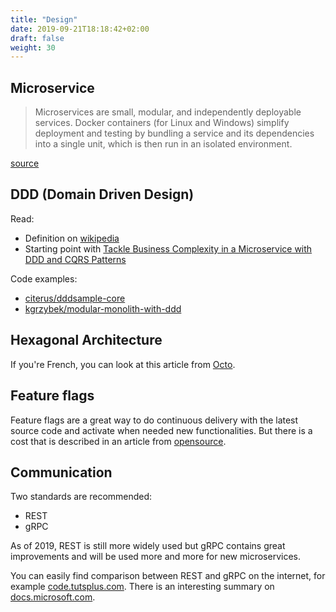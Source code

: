 ```yaml
---
title: "Design"
date: 2019-09-21T18:18:42+02:00
draft: false
weight: 30
---
```


## Microservice

> Microservices are small, modular, and independently deployable services. Docker containers (for Linux and Windows) simplify deployment and testing by bundling a service and its dependencies into a single unit, which is then run in an isolated environment.

[source](https://blogs.msdn.microsoft.com/wriju/2017/12/18/microservices-docker-architecture-for-apps/)

## DDD (Domain Driven Design)

Read:

- Definition on [wikipedia](https://en.wikipedia.org/wiki/Domain-driven_design)
- Starting point with [Tackle Business Complexity in a Microservice with DDD and CQRS Patterns](https://docs.microsoft.com/en-us/dotnet/architecture/microservices/microservice-ddd-cqrs-patterns/)

Code examples:

- [citerus/dddsample-core](https://github.com/citerus/dddsample-core)
- [kgrzybek/modular-monolith-with-ddd](https://github.com/kgrzybek/modular-monolith-with-ddd)

## Hexagonal Architecture

If you're French, you can look at this article from [Octo](https://blog.octo.com/architecture-hexagonale-trois-principes-et-un-exemple-dimplementation/).

## Feature flags

Feature flags are a great way to do continuous delivery with the latest source code and activate when needed new functionalities. But there is a cost that is described in an article from [opensource](https://opensource.com/article/18/7/does-progressive-exposure-really-come-cost).

## Communication

Two standards are recommended:

- REST
- gRPC

As of 2019, REST is still more widely used but gRPC contains great improvements and will be used more and more for new microservices.

You can easily find comparison between REST and gRPC on the internet, for example [code.tutsplus.com](https://code.tutsplus.com/tutorials/rest-vs-grpc-battle-of-the-apis--cms-30711). There is an interesting summary on [docs.microsoft.com](https://docs.microsoft.com/en-us/aspnet/core/grpc/comparison?view=aspnetcore-3.0).
